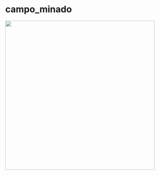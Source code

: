# campo_minado
<p>
  <img width ="470" src="https://cdn.discordapp.com/attachments/776773893590614026/878722606809878589/campo_minado.jpg"
</p>
